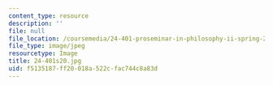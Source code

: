 ```yaml
---
content_type: resource
description: ''
file: null
file_location: /coursemedia/24-401-proseminar-in-philosophy-ii-spring-2020/f5135187ff20018a522cfac744c8a83d_24-401s20.jpg
file_type: image/jpeg
resourcetype: Image
title: 24-401s20.jpg
uid: f5135187-ff20-018a-522c-fac744c8a83d
---
```

